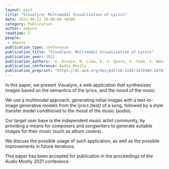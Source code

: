 ```yaml
---
layout: post
title: "Visualyre: Multimodal Visualization of Lyrics"
date: 2021-08-12 10:00:00 +0200
category: Publication
author: eepure
readtime: 5
people:
 - eepure
publication_type: conference
publication_title: "Visualyre: Multimodal Visualization of Lyrics"
publication_year: 2021
publication_authors:  G. Azuaje, K. Liew, E. V. Epure, S. Yada, S. Wakamiya, E. Aramaki
publication_conference: Audio Mostly
publication_preprint: "https://dl.acm.org/doi/pdf/10.1145/3478384.3478420"
---
```


In this paper, we present Visualyre, a web application that synthesizes images based on the semantics of the lyrics, and the mood of the music. 

We use a multimodal approach, generating initial images with a text-to-image generative models from the lyrics (text) of a song, followed by a style transfer model conditioned to the mood of the music (audio).

Our target user base is the independent music artist community, by providing a means for composers and songwriters to generate suitable images for their music (such as album covers). 

We discuss the possible usage of such application, as well as the possible improvements in future iterations.

This paper has been accepted for publication in the proceedings of the Audio Mostly 2021 conference.
